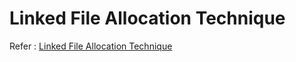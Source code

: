 # Linked File Allocation Technique

Refer : [Linked File Allocation Technique](https://www.geeksforgeeks.org/file-allocation-methods/#:~:text=Linked%20List%20Allocation,block%20occupied%20by%20the%20file.)